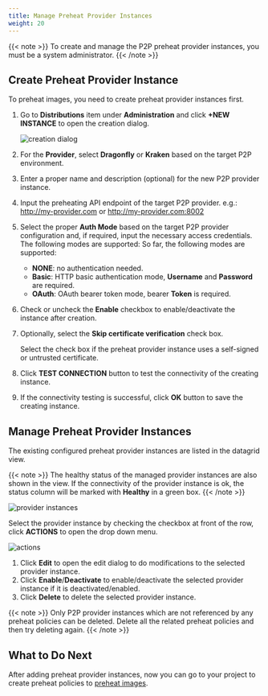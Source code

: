 ```yaml
---
title: Manage Preheat Provider Instances
weight: 20
---
```


{{< note >}}
To create and manage the P2P preheat provider instances, you must be a system administrator.
{{< /note >}}

## Create Preheat Provider Instance

To preheat images, you need to create preheat provider instances first.

1. Go to **Distributions** item under **Administration** and click **+NEW INSTANCE** to open the creation dialog.

    ![creation dialog](../../../img/p2p-preheat/creation-dialog.png)

1. For the **Provider**, select **Dragonfly** or **Kraken** based on the target P2P environment.
1. Enter a proper name and description (optional) for the new P2P provider instance.
1. Input the preheating API endpoint of the target P2P provider.
    e.g.: http://my-provider.com or http://my-provider.com:8002
1. Select the proper **Auth Mode** based on the target P2P provider configuration and, if required, input the necessary access credentials. 
The following modes are supported:
So far, the following modes are supported:
    - **NONE**: no authentication needed.
    - **Basic**: HTTP basic authentication mode, **Username** and **Password** are required.
    - **OAuth**: OAuth bearer token mode, bearer **Token** is required.
1. Check or uncheck the **Enable** checkbox to enable/deactivate the instance after creation.
1. Optionally, select the **Skip certificate verification** check box.

   Select the check box if the preheat provider instance uses a self-signed or untrusted certificate.
1. Click **TEST CONNECTION** button to test the connectivity of the creating instance.
1. If the connectivity testing is successful, click **OK** button to save the creating instance.

## Manage Preheat Provider Instances

The existing configured preheat provider instances are listed in the datagrid view.

{{< note >}}
The healthy status of the managed provider instances are also shown in the view. If the connectivity of the provider 
instance is ok, the status column will be marked with **Healthy** in a green box. 
{{< /note >}}

  ![provider instances](../../../img/p2p-preheat/provider-instances.png)

Select the provider instance by checking the checkbox at front of the row, click **ACTIONS** to open the drop down menu.

  ![actions](../../../img/p2p-preheat/actions.png)

1. Click **Edit** to open the edit dialog to do modifications to the selected provider instance.
1. Click **Enable**/**Deactivate** to enable/deactivate the selected provider instance if it is deactivated/enabled.
1. Click **Delete** to delete the selected provider instance.

{{< note >}}
Only P2P provider instances which are not referenced by any preheat policies can be deleted. Delete all the related 
preheat policies and then try deleting again. 
{{< /note >}}

## What to Do Next

After adding preheat provider instances, now you can go to your project to create preheat policies to [preheat images](../../working-with-projects/working-with-images/preheat-images.md).
